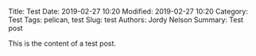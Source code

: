 Title: Test
Date: 2019-02-27 10:20
Modified: 2019-02-27 10:20
Category: Test
Tags: pelican, test
Slug: test
Authors: Jordy Nelson
Summary: Test post

This is the content of a test post.